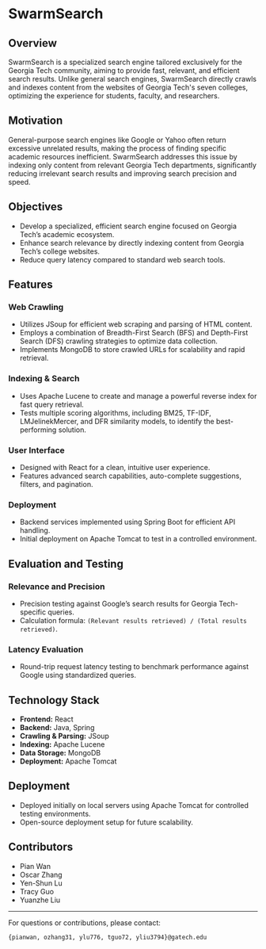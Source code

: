 # SwarmSearch

## Overview

SwarmSearch is a specialized search engine tailored exclusively for the Georgia Tech community, aiming to provide fast, relevant, and efficient search results. Unlike general search engines, SwarmSearch directly crawls and indexes content from the websites of Georgia Tech's seven colleges, optimizing the experience for students, faculty, and researchers.

## Motivation

General-purpose search engines like Google or Yahoo often return excessive unrelated results, making the process of finding specific academic resources inefficient. SwarmSearch addresses this issue by indexing only content from relevant Georgia Tech departments, significantly reducing irrelevant search results and improving search precision and speed.

## Objectives
- Develop a specialized, efficient search engine focused on Georgia Tech’s academic ecosystem.
- Enhance search relevance by directly indexing content from Georgia Tech’s college websites.
- Reduce query latency compared to standard web search tools.

## Features

### Web Crawling
- Utilizes JSoup for efficient web scraping and parsing of HTML content.
- Employs a combination of Breadth-First Search (BFS) and Depth-First Search (DFS) crawling strategies to optimize data collection.
- Implements MongoDB to store crawled URLs for scalability and rapid retrieval.

### Indexing & Search
- Uses Apache Lucene to create and manage a powerful reverse index for fast query retrieval.
- Tests multiple scoring algorithms, including BM25, TF-IDF, LMJelinekMercer, and DFR similarity models, to identify the best-performing solution.

### User Interface
- Designed with React for a clean, intuitive user experience.
- Features advanced search capabilities, auto-complete suggestions, filters, and pagination.

### Deployment
- Backend services implemented using Spring Boot for efficient API handling.
- Initial deployment on Apache Tomcat to test in a controlled environment.

## Evaluation and Testing

### Relevance and Precision
- Precision testing against Google’s search results for Georgia Tech-specific queries.
- Calculation formula: `(Relevant results retrieved) / (Total results retrieved)`.

### Latency Evaluation
- Round-trip request latency testing to benchmark performance against Google using standardized queries.

## Technology Stack

- **Frontend:** React
- **Backend:** Java, Spring
- **Crawling & Parsing:** JSoup
- **Indexing:** Apache Lucene
- **Data Storage:** MongoDB
- **Deployment:** Apache Tomcat

## Deployment
- Deployed initially on local servers using Apache Tomcat for controlled testing environments.
- Open-source deployment setup for future scalability.

## Contributors
- Pian Wan
- Oscar Zhang
- Yen-Shun Lu
- Tracy Guo
- Yuanzhe Liu

---
For questions or contributions, please contact:

`{pianwan, ozhang31, ylu776, tguo72, yliu3794}@gatech.edu`

